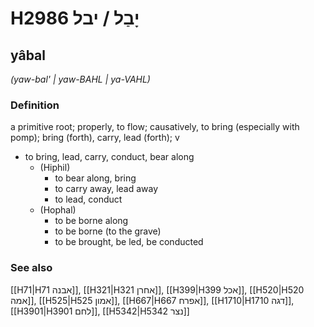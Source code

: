 # H2986 יָבַל / יבל

## yâbal

_(yaw-bal' | yaw-BAHL | ya-VAHL)_

### Definition

a primitive root; properly, to flow; causatively, to bring (especially with pomp); bring (forth), carry, lead (forth); v

- to bring, lead, carry, conduct, bear along
  - (Hiphil)
    - to bear along, bring
    - to carry away, lead away
    - to lead, conduct
  - (Hophal)
    - to be borne along
    - to be borne (to the grave)
    - to be brought, be led, be conducted

### See also

[[H71|H71 אבנה]], [[H321|H321 אחרן]], [[H399|H399 אכל]], [[H520|H520 אמה]], [[H525|H525 אמון]], [[H667|H667 אפרח]], [[H1710|H1710 דגה]], [[H3901|H3901 לחם]], [[H5342|H5342 נצר]]
